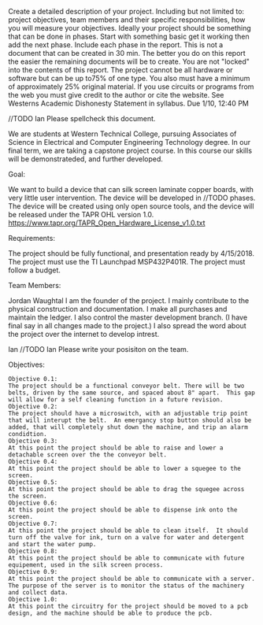 Create a detailed description of your project. Including but not limited to: project objectives, team members and their specific responsibilities, how you will measure your objectives. Ideally your project should be something that can be done in phases. Start with something basic get it working then add the next phase. Include each phase in the report. This is not a document that can be created in 30 min. The better you do on this report the easier the remaining documents will be to create. You are not "locked" into the contents of this report. The project cannot be all hardware or software but can be up to75% of one type. You also must have a minimum of approximately 25% original material. If you use circuits or programs from the web you must give credit to the author or cite the website. See Westerns Academic Dishonesty Statement in syllabus. Due 1/10, 12:40 PM

//TODO Ian Please spellcheck this document.

We are students at Western Technical College, pursuing Associates of Science in Electrical and Computer Engineering Technology degree.  In our final term, we are taking a capstone project course.  In this course our skills will be demonstrateded, and further developed.

Goal: 

We want to build a device that can silk screen laminate copper boards, with very little user intervention. The device will be developed in //TODO phases. The device will be created using only open source tools, and the device will be released under the TAPR OHL version 1.0.
https://www.tapr.org/TAPR_Open_Hardware_License_v1.0.txt

Requirements:

The project should be fully functional, and presentation ready by 4/15/2018.
The project must use the TI Launchpad MSP432P401R.
The project must follow a budget.

Team Members:

Jordan Waughtal
I am the founder of the project. I mainly contribute to the physical construction and documentation. I make all purchases and maintain the ledger.  I also control the master development branch. (I have final say in all changes made to the project.)  I also spread the word about the project over the internet to develop intrest.

Ian
//TODO Ian Please write your posisiton on the team.

Objectives:

    Objective 0.1:
    The project should be a functional conveyor belt. There will be two belts, driven by the same source, and spaced about 8" apart.  This gap will allow for a self cleaning function in a future revision.  
    Objective 0.2:
    The project should have a microswitch, with an adjustable trip point that will interupt the belt.  An emergancy stop button should also be added, that will completely shut down the machine, and trip an alarm condidtion.
    Objective 0.3:
    At this point the project should be able to raise and lower a detachable screen over the the conveyor belt.
    Objective 0.4:
    At this point the project should be able to lower a squegee to the screen.
    Objective 0.5:
    At this point the project should be able to drag the squegee across the screen.
    Objective 0.6:
    At this point the project should be able to dispense ink onto the screen.
    Objective 0.7:
    At this point the project should be able to clean itself.  It should turn off the valve for ink, turn on a valve for water and detergent and start the water pump.
    Objective 0.8:
    At this point the project should be able to communicate with future equipement, used in the silk screen process.
    Objective 0.9:
    At this point the project should be able to communicate with a server. The purpose of the server is to monitor the status of the machinery and collect data.
    Objective 1.0:
    At this point the circuitry for the project should be moved to a pcb design, and the machine should be able to produce the pcb.
